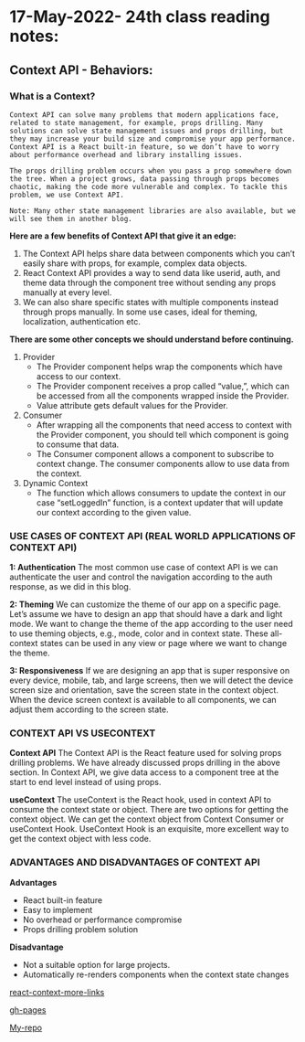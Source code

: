 
# 17-May-2022- 24th class reading notes:

## Context API - Behaviors:

### **What is a Context?**

    Context API can solve many problems that modern applications face, related to state management, for example, props drilling. Many solutions can solve state management issues and props drilling, but they may increase your build size and compromise your app performance. Context API is a React built-in feature, so we don’t have to worry about performance overhead and library installing issues. 

    The props drilling problem occurs when you pass a prop somewhere down the tree. When a project grows, data passing through props becomes chaotic, making the code more vulnerable and complex. To tackle this problem, we use Context API. 

    Note: Many other state management libraries are also available, but we will see them in another blog.

**Here are a few benefits of Context API that give it an edge:**

1. The Context API helps share data between components which you can’t easily share with props, for example, complex data objects.  
2. React Context API provides a way to send data like userid, auth, and theme data through the component tree without sending any props manually at every level. 
3. We can also share specific states with multiple components instead through props manually. In some use cases, ideal for theming, localization, authentication etc.

**There are some other concepts we should understand before continuing.**

1. Provider 
    - The Provider component helps wrap the components which have access to our context.
    - The Provider component receives a prop called “value,”, which can be accessed from all the components wrapped inside the Provider. 
    - Value attribute gets default values for the Provider.
2. Consumer 
    - After wrapping all the components  that need access to context with the Provider component, you should tell which component is going to consume that data. 
    - The Consumer component allows a component to subscribe to context change. The consumer components allow to use data from the context. 
3. Dynamic Context 
    - The function which allows consumers to update the context in our case “setLoggedIn” function, is a context updater that will update our context according to the given value. 
  
### **USE CASES OF CONTEXT API (REAL WORLD APPLICATIONS OF CONTEXT API)**

**1: Authentication**
The most common use case of context API is we can authenticate the user and control the navigation according to the auth response, as we did in this blog. 

**2: Theming** 
We can customize the theme of our app on a specific page. Let’s assume we have to design an app that should have a dark and light mode. We want to change the theme of the app according to the user need to use theming objects, e.g., mode, color and in context state. These all-context states can be used in any view or page where we want to change the theme.

**3: Responsiveness** 
If we are designing an app that is super responsive on every device, mobile, tab, and large screens, then we will detect the device screen size and orientation, save the screen state in the context object. When the device screen context is available to all components, we can adjust them according to the screen state. 
 
### **CONTEXT API VS USECONTEXT** 

**Context API** 
The Context API is the React feature used for solving props drilling problems. We have already discussed props drilling in the above section. In Context API, we give data access to a component tree at the start to end level instead of using props. 

**useContext** 
The useContext is the React hook, used in context API to consume the context state or object. There are two options for getting the context object. We can get the context object from Context Consumer or useContext Hook. UseContext Hook is an exquisite, more excellent way to get the context object with less code. 

### **ADVANTAGES AND DISADVANTAGES OF CONTEXT API**

**Advantages** 
- React built-in feature 
- Easy to implement 
- No overhead or performance compromise 
- Props drilling problem solution 
  
**Disadvantage** 
- Not a suitable option for large projects. 
- Automatically re-renders components when the context state changes 

[react-context-more-links](https://github.com/diegohaz/awesome-react-context)

[gh-pages](https://marah-jaradat.github.io/advanced-js-reading-notes/)

[My-repo](https://github.com/marah-jaradat/advanced-js-reading-notes/blob/main/24th-day/24-readme.md)

